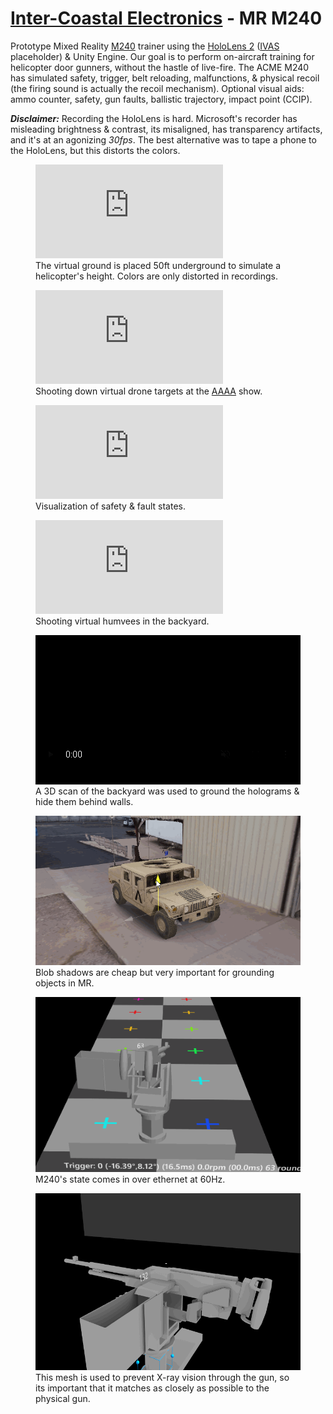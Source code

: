 <head>
    <link rel="stylesheet" href="subject.css">
</head>

# [Inter-Coastal Electronics](https://www.faac.com/inter-coastal/) - MR M240
Prototype Mixed Reality [M240](https://en.wikipedia.org/wiki/M240_machine_gun) trainer using the [HoloLens 2](https://www.microsoft.com/en-us/hololens) ([IVAS](https://en.wikipedia.org/wiki/Integrated_Visual_Augmentation_System) placeholder) & Unity Engine.
Our goal is to perform on-aircraft training for helicopter door gunners, without the hastle of live-fire.
The ACME M240 has simulated safety, trigger, belt reloading, malfunctions, & physical recoil (the firing sound is actually the recoil mechanism).
Optional visual aids: ammo counter, safety, gun faults, ballistic trajectory, impact point (CCIP).

***Disclaimer:*** Recording the HoloLens is hard.
Microsoft's recorder has misleading brightness & contrast, its misaligned, has transparency artifacts, and it's at an agonizing *30fps*.
The best alternative was to tape a phone to the HoloLens, but this distorts the colors.
<div class="media_grid">
    <figure>
        <iframe
            class = "youtube"
            src = "https://www.youtube.com/embed/3thL5GhfrJg?si=OznaOa58g1HB0cjA&rel=0&modestbranding=1"
            title = "YouTube video player"
            frameborder = "0"
            allow = "accelerometer; autoplay; clipboard-write; encrypted-media; gyroscope; picture-in-picture"
            allowfullscreen
        ></iframe>
        <figcaption>The virtual ground is placed 50ft underground to simulate a helicopter's height. Colors are only distorted in recordings.</figcaption>
    </figure>
    <figure>
        <iframe
            class = "youtube"
            src = "https://www.youtube.com/embed/MB7aTOkW7ig?si=IqvXcnyBu1AQQ8Ad&rel=0&modestbranding=1"
            title = "YouTube video player"
            frameborder = "0"
            allow = "accelerometer; autoplay; clipboard-write; encrypted-media; gyroscope; picture-in-picture"
            allowfullscreen
        ></iframe>
        <figcaption>Shooting down virtual drone targets at the <a href="https://www.quad-a.org/">AAAA</a> show.</figcaption>
    </figure>
    <figure>
        <iframe
            class = "youtube"
            src = "https://www.youtube.com/embed/n3LY1NBlowk?si=Ga3XvnO84PrxEy-t&rel=0&modestbranding=1"
            title = "YouTube video player"
            frameborder = "0"
            allow = "accelerometer; autoplay; clipboard-write; encrypted-media; gyroscope; picture-in-picture"
            allowfullscreen
        ></iframe>
        <figcaption>Visualization of safety & fault states.</figcaption>
    </figure>
    <figure>
        <iframe
            class = "youtube"
            src = "https://www.youtube.com/embed/s_MGsTOoaIQ?si=d02Ts0tnI9bldSBc&rel=0&modestbranding=1"
            title = "YouTube video player"
            frameborder = "0"
            allow = "accelerometer; autoplay; clipboard-write; encrypted-media; gyroscope; picture-in-picture"
            allowfullscreen
        ></iframe>
        <figcaption>Shooting virtual humvees in the backyard.</figcaption>
    </figure>
    <figure>
        <video autoplay playsinline loop muted style="width:100%; aspect-ratio:16/9; object-fit:cover; object-position: 0 50%; filter: saturate(33%) brightness(75%) contrast(200%)">
            <source src="/content/MR M240/MR Outdoor Vehicle.mp4" type="video/mp4">
        </video>
        <figcaption>A 3D scan of the backyard was used to ground the holograms & hide them behind walls.</figcaption>
    </figure>
    <figure>
        <img src="/content/MR M240/blob.gif">
        <figcaption>Blob shadows are cheap but very important for grounding objects in MR.</figcaption>
    </figure>
    <figure>
        <img src="/content/MR M240/m240.gif">
        <figcaption>M240's state comes in over ethernet at 60Hz.</figcaption>
    </figure>
    <figure>
        <img src="/content/MR M240/ammo_cover.gif">
        <figcaption>This mesh is used to prevent X-ray vision through the gun, so its important that it matches as closely as possible to the physical gun.</figcaption>
    </figure>
</div>